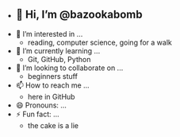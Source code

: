 - 👋 Hi, I’m @bazookabomb
  - 
- 👀 I’m interested in ...
  - reading, computer science, going for a walk
- 🌱 I’m currently learning ...
  - Git, GitHub, Python
- 💞️ I’m looking to collaborate on ...
  - beginners stuff
- 📫 How to reach me ...
  - here in GitHub
- 😄 Pronouns: ...
- ⚡ Fun fact: ...
  - the cake is a lie

<!---
bazookabomb/bazookabomb is a ✨ special ✨ repository because its `README.md` (this file) appears on your GitHub profile.
You can click the Preview link to take a look at your changes.
--->
